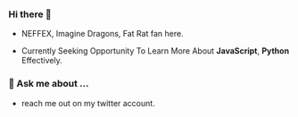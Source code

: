 ### Hi there 👋

- NEFFEX, Imagine Dragons, Fat Rat fan here.

- Currently Seeking Opportunity To Learn More About **JavaScript**, **Python** Effectively.
### 💬 Ask me about ...
 - reach me out on my twitter account.

<!--
**hloveranes/hloveranes** is a ✨ _special_ ✨ repository because its `README.md` (this file) appears on your GitHub profile.

Here are some ideas to get you started:

- 🔭 I’m currently working on ...
- 🌱 I’m currently learning ...
- 👯 I’m looking to collaborate on ...
- 🤔 I’m looking for help with ...
- 💬 Ask me about ...
- 📫 How to reach me: ...
- 😄 Pronouns: ...
- ⚡ Fun fact: ...
-->
